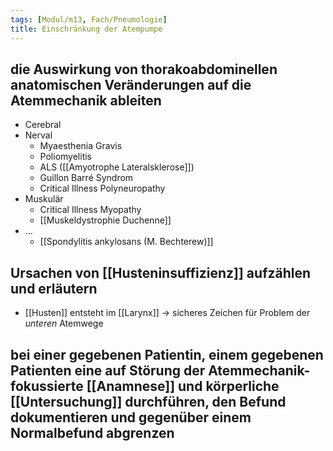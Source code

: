 ```yaml
---
tags: [Modul/m13, Fach/Pneumologie]
title: Einschränkung der Atempumpe
---
```

## die Auswirkung von thorakoabdominellen anatomischen Veränderungen auf die Atemmechanik ableiten

- Cerebral
- Nerval
    - Myaesthenia Gravis
    - Poliomyelitis
    - ALS ([[Amyotrophe Lateralsklerose]])
    - Guillon Barré Syndrom
    - Critical Illness Polyneuropathy
- Muskulär
    - Critical Illness Myopathy
    - [[Muskeldystrophie Duchenne]]
- ...
    - [[Spondylitis ankylosans (M. Bechterew)]]

## Ursachen von [[Husteninsuffizienz]] aufzählen und erläutern

- [[Husten]] entsteht im [[Larynx]] → sicheres Zeichen für Problem der *unteren* Atemwege

## bei einer gegebenen Patientin, einem gegebenen Patienten eine auf Störung der Atemmechanik-fokussierte [[Anamnese]] und körperliche [[Untersuchung]] durchführen, den Befund dokumentieren und gegenüber einem Normalbefund abgrenzen

